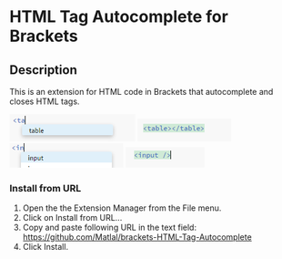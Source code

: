 # HTML Tag Autocomplete for Brackets


## Description
This is an extension for HTML code in Brackets that autocomplete and closes HTML tags.

![HTML table tag hint](https://github.com/Matlal/brackets-HTML-Tag-Autocomplete/blob/master/images/tagtype.png)
![HTML table autocompleted tag hint](https://github.com/Matlal/brackets-HTML-Tag-Autocomplete/blob/master/images/tagtype(2).png)
![HTML input tag hint](https://github.com/Matlal/brackets-HTML-Tag-Autocomplete/blob/master/images/tagtype(3).png)
![HTML input autocompleted tag hint](https://github.com/Matlal/brackets-HTML-Tag-Autocomplete/blob/master/images/tagtype(4).png)


### Install from URL

1. Open the the Extension Manager from the File menu.
2. Click on Install from URL...
3. Copy and paste following URL in the text field: https://github.com/Matlal/brackets-HTML-Tag-Autocomplete
4. Click Install.


